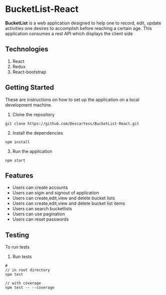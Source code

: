 # BucketList-React

**BucketList** is a web application designed to help one to record, edit, update activities one desires to accomplish before reaching a certain age. This application consumes a rest API which displays the client side


## Technologies
1. React 
2. Redux
3. React-bootstrap


## Getting Started
These are instructions on how to set up the application on a local development machine.

1. Clone the repository 
```
git clone https://github.com/Descartess/BucketList-React.git
```
2. Install the dependencies
```
npm install
```
3. Run the application 
```
npm start
```

## Features 
* Users can create accounts
* Users can sigin and signout of application
* Users can create,edit,view and delete bucket lists
* Users can create,edit,view and delete bucket list items
* Users can search bucketlists
* Users can use pagination
* Users can reset passwords

## Testing
To run tests 
1. Run tests
```
#
// in root directory
npm test

// with coverage
npm test -- --coverage
```




